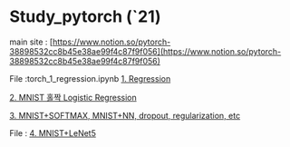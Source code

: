 # Study_pytorch (`21)

main site : [https://www.notion.so/pytorch-38898532cc8b45e38ae99f4c87f9f056](https://www.notion.so/pytorch-38898532cc8b45e38ae99f4c87f9f056)

File :torch_1_regression.ipynb
[1. Regression](https://www.notion.so/1-Regression-ba4350728df94e15aa85dea06d911f41)

[2. MNIST 홀짝 Logistic Regression ](https://www.notion.so/2-MNIST-Logistic-Regression-62d63325f5a745908ce816d822dfc5d8)

[3. MNIST+SOFTMAX, MNIST+NN, dropout, regularization, etc](https://www.notion.so/3-MNIST-SOFTMAX-MNIST-NN-dropout-regularization-etc-c144db4b3c2f45e9829135ed5e1a5557)


File : 
[4. MNIST+LeNet5](https://www.notion.so/4-MNIST-LeNet5-434ba822c0334bfea4e6b07ca407a9fb)

